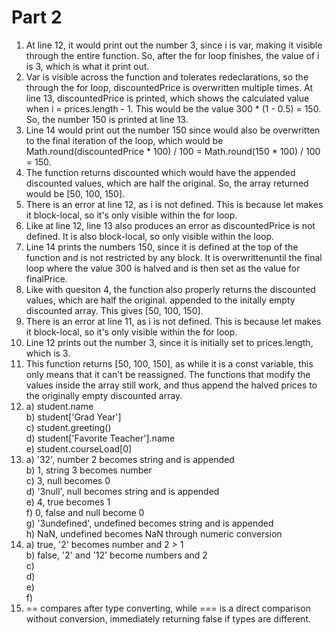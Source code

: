 # Part 2

1. At line 12, it would print out the number 3, since i is var, making it visible through the entire function. So, after the for loop finishes, the value of i is 3, which is what it print out.
2. Var is visible across the function and tolerates redeclarations, so the through the for loop, discountedPrice is overwritten multiple times. At line 13, discountedPrice is printed, which shows the calculated value when i = prices.length - 1. This would be the value 300 * (1 - 0.5) = 150. So, the number 150 is printed at line 13.
3. Line 14 would print out the number 150 since would also be overwritten to the final iteration of the loop, which would be Math.round(discountedPrice * 100) / 100 = Math.round(150 * 100) / 100 = 150.
4. The function returns discounted which would have the appended discounted values, which are half the original. So, the array returned would be [50, 100, 150].
5. There is an error at line 12, as i is not defined. This is because let makes it block-local, so it's only visible within the for loop.
6. Like at line 12, line 13 also produces an error as discountedPrice is not defined. It is also block-local, so only visible within the loop.
7. Line 14 prints the numbers 150, since it is defined at the top of the function and is not restricted by any block. It is overwrittenuntil the final loop where the value 300 is halved and is then set as the value for finalPrice.
8. Like with quesiton 4, the function also properly returns the discounted values, which are half the original. appended to the initally empty discounted array. This gives [50, 100, 150].
9. There is an error at line 11, as i is not defined. This is because let makes it block-local, so it's only visible within the for loop.
10. Line 12 prints out the number 3, since it is initially set to prices.length, which is 3.
11. This function returns [50, 100, 150], as while it is a const variable, this only means that it can't be reassigned. The functions that modify the values inside the array still work, and thus append the halved prices to the originally empty discounted array.
12. a) student.name  <br>
    b) student['Grad Year']  <br>
    c) student.greeting()  <br>
    d) student['Favorite Teacher'].name <br>
    e) student.courseLoad[0]
13.  a) '32', number 2 becomes string and is appended <br>
     b) 1, string 3 becomes number <br>
     c) 3, null becomes 0 <br>
     d) '3null', null becomes string and is appended <br>
     e) 4, true becomes 1 <br>
     f) 0, false and null become 0 <br>
     g) '3undefined', undefined becomes string and is appended <br>
     h) NaN, undefined becomes NaN through numeric conversion <br>
14.  a) true, '2' becomes number and 2 > 1 <br>
     b) false, '2' and '12' become numbers and 2 <br>
     c) <br>
     d) <br>
     e) <br>
     f) <br>
15. == compares after type converting, while === is a direct comparison without conversion, immediately returning false if types are different.
